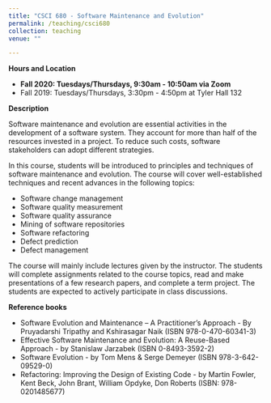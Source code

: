 ```yaml
---
title: "CSCI 680 - Software Maintenance and Evolution"
permalink: /teaching/csci680
collection: teaching
venue: ""

---
```


**Hours and Location**

* **Fall 2020: Tuesdays/Thursdays, 9:30am - 10:50am via Zoom**
* Fall 2019: Tuesdays/Thursdays, 3:30pm - 4:50pm at Tyler Hall 132

**Description**

Software maintenance and evolution are essential activities in the development of a software system. They account for more than half of the resources invested in a project. To reduce such costs, software stakeholders can adopt different strategies. 

In this course, students will be introduced to principles and techniques of software maintenance and evolution. The course will cover well-established techniques and recent advances in the following topics:
* Software change management
* Software quality measurement
* Software quality assurance
* Mining of software repositories
* Software refactoring
* Defect prediction
* Defect management

The course will mainly include lectures given by the instructor. The students will complete assignments related to the course topics, read and make presentations of a few research papers, and complete a term project. The students are expected to actively participate in class discussions.

**Reference books**

* Software Evolution and Maintenance – A Practitioner’s Approach - By Pruyadarshi Tripathy and Kshirasagar Naik (ISBN 978-0-470-60341-3)
* Effective Software Maintenance and Evolution: A Reuse-Based Approach - by Stanislaw Jarzabek (ISBN 0-8493-3592-2)
* Software Evolution - by Tom Mens & Serge Demeyer (ISBN 978-3-642-09529-0)
* Refactoring: Improving the Design of Existing Code - by Martin Fowler, Kent Beck, John Brant, William Opdyke, Don Roberts (ISBN: 978-0201485677)

